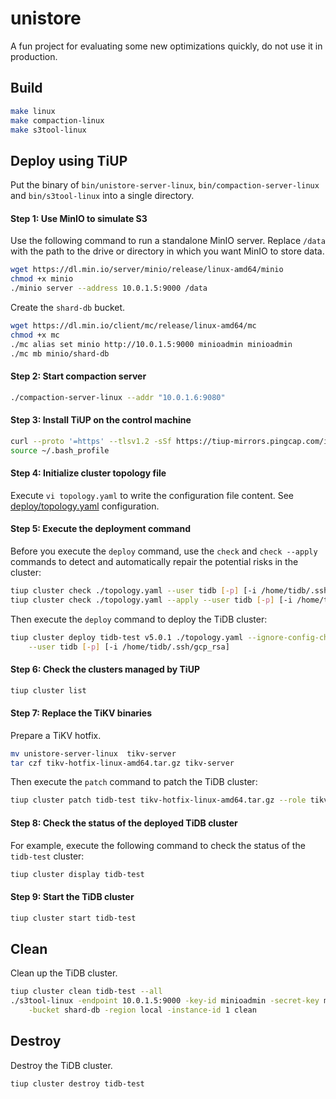 # unistore
A fun project for evaluating some new optimizations quickly, do not use it in production.

## Build
```sh
make linux
make compaction-linux
make s3tool-linux
```

## Deploy using TiUP

Put the binary of `bin/unistore-server-linux`, `bin/compaction-server-linux` and `bin/s3tool-linux` into a single directory.

#### Step 1: Use MinIO to simulate S3

Use the following command to run a standalone MinIO server. Replace `/data` with the path to the drive or directory in which you want MinIO to store data.
```sh
wget https://dl.min.io/server/minio/release/linux-amd64/minio
chmod +x minio
./minio server --address 10.0.1.5:9000 /data
```
Create the `shard-db` bucket.
```sh
wget https://dl.min.io/client/mc/release/linux-amd64/mc
chmod +x mc
./mc alias set minio http://10.0.1.5:9000 minioadmin minioadmin
./mc mb minio/shard-db
```

#### Step 2: Start compaction server

```sh
./compaction-server-linux --addr "10.0.1.6:9080"
```

#### Step 3: Install TiUP on the control machine

```sh
curl --proto '=https' --tlsv1.2 -sSf https://tiup-mirrors.pingcap.com/install.sh | sh
source ~/.bash_profile
```

#### Step 4: Initialize cluster topology file

Execute `vi topology.yaml` to write the configuration file content.
See [deploy/topology.yaml](https://github.com/ngaut/unistore/blob/sharding/deploy/topology.yaml 'topology.yaml') configuration.

#### Step 5: Execute the deployment command

Before you execute the `deploy` command, use the `check` and `check --apply` commands to detect and automatically repair the potential risks in the cluster:
```sh
tiup cluster check ./topology.yaml --user tidb [-p] [-i /home/tidb/.ssh/gcp_rsa]
tiup cluster check ./topology.yaml --apply --user tidb [-p] [-i /home/tidb/.ssh/gcp_rsa]
```

Then execute the `deploy` command to deploy the TiDB cluster:
```sh
tiup cluster deploy tidb-test v5.0.1 ./topology.yaml --ignore-config-check   \
    --user tidb [-p] [-i /home/tidb/.ssh/gcp_rsa]
```

#### Step 6: Check the clusters managed by TiUP

```sh
tiup cluster list
```

#### Step 7: Replace the TiKV binaries

Prepare a TiKV hotfix.
```sh
mv unistore-server-linux  tikv-server
tar czf tikv-hotfix-linux-amd64.tar.gz tikv-server
```

Then execute the `patch` command to patch the TiDB cluster:
```sh
tiup cluster patch tidb-test tikv-hotfix-linux-amd64.tar.gz --role tikv --offline
```

#### Step 8: Check the status of the deployed TiDB cluster

For example, execute the following command to check the status of the `tidb-test` cluster:
```sh
tiup cluster display tidb-test
```

#### Step 9: Start the TiDB cluster

```sh
tiup cluster start tidb-test
```

## Clean

Clean up the TiDB cluster.
```sh
tiup cluster clean tidb-test --all
./s3tool-linux -endpoint 10.0.1.5:9000 -key-id minioadmin -secret-key minioadmin  \
    -bucket shard-db -region local -instance-id 1 clean
```

## Destroy

Destroy the TiDB cluster.
```sh
tiup cluster destroy tidb-test
```